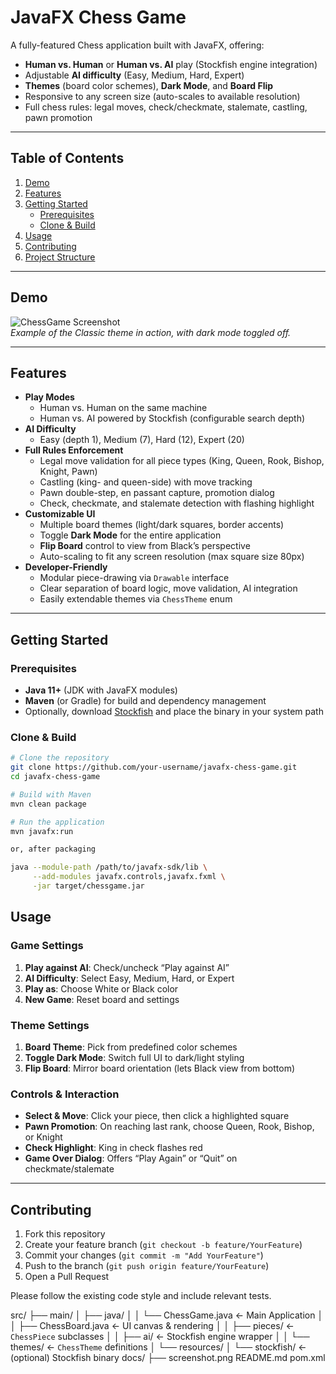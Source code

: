 # JavaFX Chess Game

A fully-featured Chess application built with JavaFX, offering:

- **Human vs. Human** or **Human vs. AI** play (Stockfish engine integration)  
- Adjustable **AI difficulty** (Easy, Medium, Hard, Expert)  
- **Themes** (board color schemes), **Dark Mode**, and **Board Flip**  
- Responsive to any screen size (auto-scales to available resolution)  
- Full chess rules: legal moves, check/checkmate, stalemate, castling, pawn promotion  

---

## Table of Contents

1. [Demo](#demo)  
2. [Features](#features)  
3. [Getting Started](#getting-started)  
   - [Prerequisites](#prerequisites)  
   - [Clone & Build](#clone--build)  
4. [Usage](#usage)  
5. [Contributing](#contributing)  
6. [Project Structure](#project-structure)

---

## Demo

![ChessGame Screenshot](./docs/screenshot.png)  
*Example of the Classic theme in action, with dark mode toggled off.*

---

## Features

- **Play Modes**  
  - Human vs. Human on the same machine  
  - Human vs. AI powered by Stockfish (configurable search depth)  
- **AI Difficulty**  
  - Easy (depth 1), Medium (7), Hard (12), Expert (20)  
- **Full Rules Enforcement**  
  - Legal move validation for all piece types (King, Queen, Rook, Bishop, Knight, Pawn)  
  - Castling (king- and queen-side) with move tracking  
  - Pawn double-step, en passant capture, promotion dialog  
  - Check, checkmate, and stalemate detection with flashing highlight  
- **Customizable UI**  
  - Multiple board themes (light/dark squares, border accents)  
  - Toggle **Dark Mode** for the entire application  
  - **Flip Board** control to view from Black’s perspective  
  - Auto-scaling to fit any screen resolution (max square size 80px)  
- **Developer-Friendly**  
  - Modular piece-drawing via `Drawable` interface  
  - Clear separation of board logic, move validation, AI integration  
  - Easily extendable themes via `ChessTheme` enum  

---

## Getting Started

### Prerequisites

- **Java 11+** (JDK with JavaFX modules)  
- **Maven** (or Gradle) for build and dependency management  
- Optionally, download [Stockfish](https://stockfishchess.org/) and place the binary in your system path  

### Clone & Build

```bash
# Clone the repository
git clone https://github.com/your-username/javafx-chess-game.git
cd javafx-chess-game

# Build with Maven
mvn clean package

# Run the application
mvn javafx:run

or, after packaging

java --module-path /path/to/javafx-sdk/lib \
     --add-modules javafx.controls,javafx.fxml \
     -jar target/chessgame.jar

```

## Usage

### Game Settings
1. **Play against AI**: Check/uncheck “Play against AI”  
2. **AI Difficulty**: Select Easy, Medium, Hard, or Expert  
3. **Play as**: Choose White or Black color  
4. **New Game**: Reset board and settings  

### Theme Settings
1. **Board Theme**: Pick from predefined color schemes  
2. **Toggle Dark Mode**: Switch full UI to dark/light styling  
3. **Flip Board**: Mirror board orientation (lets Black view from bottom)  

### Controls & Interaction
- **Select & Move**: Click your piece, then click a highlighted square  
- **Pawn Promotion**: On reaching last rank, choose Queen, Rook, Bishop, or Knight  
- **Check Highlight**: King in check flashes red  
- **Game Over Dialog**: Offers “Play Again” or “Quit” on checkmate/stalemate  

---

## Contributing

1. Fork this repository  
2. Create your feature branch (`git checkout -b feature/YourFeature`)  
3. Commit your changes (`git commit -m "Add YourFeature"`)  
4. Push to the branch (`git push origin feature/YourFeature`)  
5. Open a Pull Request  

Please follow the existing code style and include relevant tests.  

src/
├── main/
│   ├── java/
│   │   └── ChessGame.java         ← Main Application
│   │   ├── ChessBoard.java        ← UI canvas & rendering
│   │   ├── pieces/                ← `ChessPiece` subclasses
│   │   ├── ai/                    ← Stockfish engine wrapper
│   │   └── themes/                ← `ChessTheme` definitions
│   └── resources/
│       └── stockfish/             ← (optional) Stockfish binary
docs/
├── screenshot.png
README.md
pom.xml

